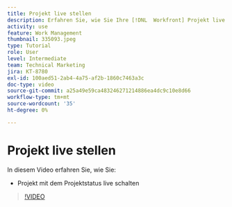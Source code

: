 ```yaml
---
title: Projekt live stellen
description: Erfahren Sie, wie Sie Ihre [!DNL  Workfront] Projekt live unter Verwendung des Projektstatus.
activity: use
feature: Work Management
thumbnail: 335093.jpeg
type: Tutorial
role: User
level: Intermediate
team: Technical Marketing
jira: KT-8780
exl-id: 100aed51-2ab4-4a75-af2b-1860c7463a3c
doc-type: video
source-git-commit: a25a49e59ca483246271214886ea4dc9c10e8d66
workflow-type: tm+mt
source-wordcount: '35'
ht-degree: 0%

---
```


# Projekt live stellen

In diesem Video erfahren Sie, wie Sie:

* Projekt mit dem Projektstatus live schalten

>[!VIDEO](https://video.tv.adobe.com/v/335093/?quality=12&learn=on)
